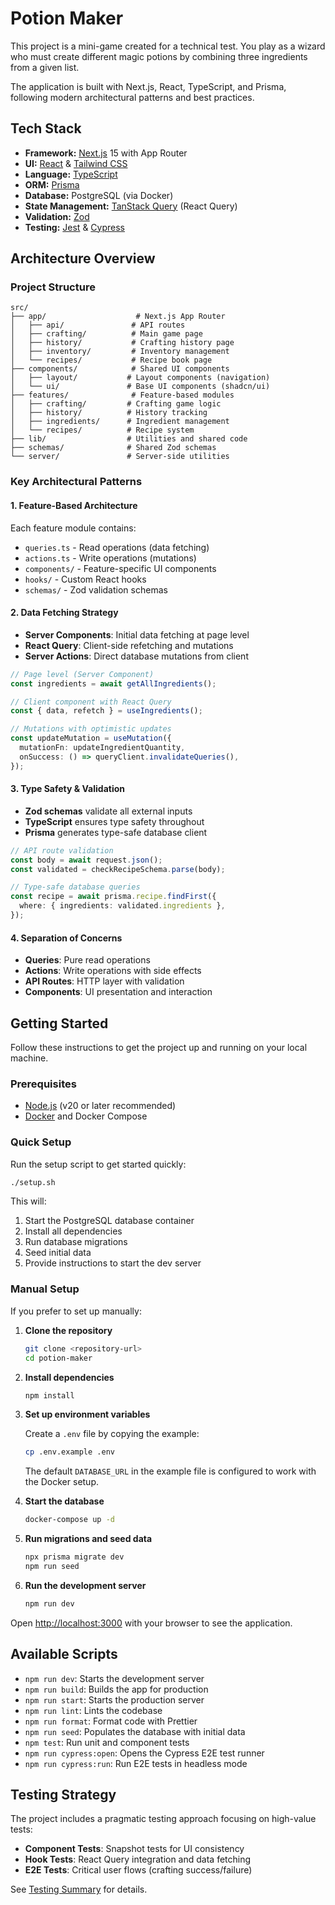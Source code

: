 # Potion Maker

This project is a mini-game created for a technical test. You play as a wizard who must create different magic potions by combining three ingredients from a given list.

The application is built with Next.js, React, TypeScript, and Prisma, following modern architectural patterns and best practices.

## Tech Stack

- **Framework:** [Next.js](https://nextjs.org/) 15 with App Router
- **UI:** [React](https://react.dev/) & [Tailwind CSS](https://tailwindcss.com/)
- **Language:** [TypeScript](https://www.typescriptlang.org/)
- **ORM:** [Prisma](https://www.prisma.io/)
- **Database:** PostgreSQL (via Docker)
- **State Management:** [TanStack Query](https://tanstack.com/query) (React Query)
- **Validation:** [Zod](https://zod.dev/)
- **Testing:** [Jest](https://jestjs.io/) & [Cypress](https://www.cypress.io/)

## Architecture Overview

### Project Structure

```
src/
├── app/                    # Next.js App Router
│   ├── api/               # API routes
│   ├── crafting/          # Main game page
│   ├── history/           # Crafting history page
│   ├── inventory/         # Inventory management
│   └── recipes/           # Recipe book page
├── components/            # Shared UI components
│   ├── layout/           # Layout components (navigation)
│   └── ui/               # Base UI components (shadcn/ui)
├── features/              # Feature-based modules
│   ├── crafting/         # Crafting game logic
│   ├── history/          # History tracking
│   ├── ingredients/      # Ingredient management
│   └── recipes/          # Recipe system
├── lib/                  # Utilities and shared code
├── schemas/              # Shared Zod schemas
└── server/               # Server-side utilities
```

### Key Architectural Patterns

#### 1. **Feature-Based Architecture**

Each feature module contains:

- `queries.ts` - Read operations (data fetching)
- `actions.ts` - Write operations (mutations)
- `components/` - Feature-specific UI components
- `hooks/` - Custom React hooks
- `schemas/` - Zod validation schemas

#### 2. **Data Fetching Strategy**

- **Server Components**: Initial data fetching at page level
- **React Query**: Client-side refetching and mutations
- **Server Actions**: Direct database mutations from client

```typescript
// Page level (Server Component)
const ingredients = await getAllIngredients();

// Client component with React Query
const { data, refetch } = useIngredients();

// Mutations with optimistic updates
const updateMutation = useMutation({
  mutationFn: updateIngredientQuantity,
  onSuccess: () => queryClient.invalidateQueries(),
});
```

#### 3. **Type Safety & Validation**

- **Zod schemas** validate all external inputs
- **TypeScript** ensures type safety throughout
- **Prisma** generates type-safe database client

```typescript
// API route validation
const body = await request.json();
const validated = checkRecipeSchema.parse(body);

// Type-safe database queries
const recipe = await prisma.recipe.findFirst({
  where: { ingredients: validated.ingredients },
});
```

#### 4. **Separation of Concerns**

- **Queries**: Pure read operations
- **Actions**: Write operations with side effects
- **API Routes**: HTTP layer with validation
- **Components**: UI presentation and interaction

## Getting Started

Follow these instructions to get the project up and running on your local machine.

### Prerequisites

- [Node.js](https://nodejs.org/en) (v20 or later recommended)
- [Docker](https://www.docker.com/products/docker-desktop/) and Docker Compose

### Quick Setup

Run the setup script to get started quickly:

```bash
./setup.sh
```

This will:

1. Start the PostgreSQL database container
2. Install all dependencies
3. Run database migrations
4. Seed initial data
5. Provide instructions to start the dev server

### Manual Setup

If you prefer to set up manually:

1.  **Clone the repository**

    ```bash
    git clone <repository-url>
    cd potion-maker
    ```

2.  **Install dependencies**

    ```bash
    npm install
    ```

3.  **Set up environment variables**

    Create a `.env` file by copying the example:

    ```bash
    cp .env.example .env
    ```

    The default `DATABASE_URL` in the example file is configured to work with the Docker setup.

4.  **Start the database**

    ```bash
    docker-compose up -d
    ```

5.  **Run migrations and seed data**

    ```bash
    npx prisma migrate dev
    npm run seed
    ```

6.  **Run the development server**
    ```bash
    npm run dev
    ```

Open [http://localhost:3000](http://localhost:3000) with your browser to see the application.

## Available Scripts

- `npm run dev`: Starts the development server
- `npm run build`: Builds the app for production
- `npm run start`: Starts the production server
- `npm run lint`: Lints the codebase
- `npm run format`: Format code with Prettier
- `npm run seed`: Populates the database with initial data
- `npm test`: Run unit and component tests
- `npm run cypress:open`: Opens the Cypress E2E test runner
- `npm run cypress:run`: Run E2E tests in headless mode

## Testing Strategy

The project includes a pragmatic testing approach focusing on high-value tests:

- **Component Tests**: Snapshot tests for UI consistency
- **Hook Tests**: React Query integration and data fetching
- **E2E Tests**: Critical user flows (crafting success/failure)

See [Testing Summary](docs/testing-summary.md) for details.
